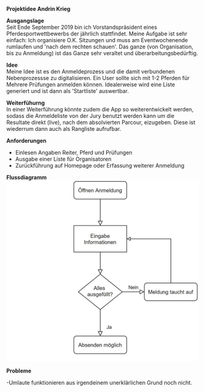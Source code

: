 **Projektidee Andrin Krieg**  

**Ausgangslage**  
Seit Ende September 2019 bin ich Vorstandspräsident eines Pferdesportwettbewerbs der jährlich stattfindet. Meine Aufgabe ist sehr einfach: Ich organisiere O.K. Sitzungen und muss am Eventwochenende rumlaufen und 'nach dem rechten schauen'. Das ganze (von Organisation, bis zu Anmeldung) ist das Ganze sehr veraltet und überarbeitungsbedürftig.

**Idee**  
Meine Idee ist es den Anmeldeprozess und die damit verbundenen Nebenprozessse zu digitalisieren. Ein User sollte sich mit 1-2 Pferden für Mehrere Prüfungen anmelden können. Idealerweise wird eine Liste generiert und ist dann als 'Startliste' auswertbar.

**Weiterfühurng**  
In einer Weiterführung könnte zudem die App so weiterentwickelt werden, sodass die Anmeldeliste von der Jury benutzt werden kann um die Resultate direkt (live), nach dem absolvierten Parcour, eizugeben. Diese ist wiederrum dann auch als Rangliste aufrufbar.

**Anforderungen**  
- Einlesen Angaben Reiter, Pferd und Prüfungen
- Ausgabe einer Liste für Organisatoren
- Zurückführung auf Homepage oder Erfassung weiterer Anmeldung

**Flussdiagramm**  
![Andrins flow diagramm](andrins_flussdiagramm.JPG)

**Probleme** 

-Umlaute funktionieren aus irgendeinem unerklärlichen Grund noch nicht.